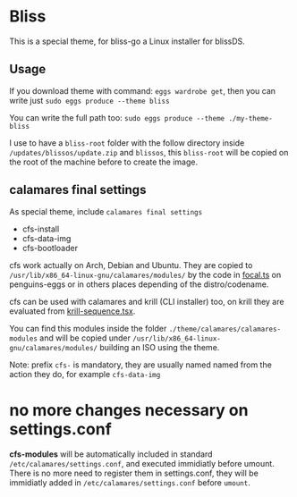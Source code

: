 # Bliss

This is a special theme, for bliss-go a Linux installer for blissDS.

## Usage

If you download theme with command: `eggs wardrobe get`, then you can write just `sudo eggs produce --theme bliss`

You can write the full path too: `sudo eggs produce --theme ./my-theme-bliss`

I use to have a `bliss-root` folder with the follow directory inside `/updates/blissos/update.zip` and `blissos`, this `bliss-root` will be copied on the root of the machine before to create the image.

## calamares final settings

As special theme, include `calamares final settings`

* cfs-install 
* cfs-data-img
* cfs-bootloader

cfs work actually on Arch, Debian and Ubuntu. They are copied to `/usr/lib/x86_64-linux-gnu/calamares/modules/` by the code in [focal.ts](https://github.com/pieroproietti/penguins-eggs/blob/4f1b9c537a2e182b5a5b89c09f22821e0f6195d0/src/classes/incubation/distros/focal.ts#L98) on penguins-eggs or in others places depending of the distro/codename.

cfs can be used with calamares and krill (CLI installer) too, on krill they are evaluated from [krill-sequence.tsx](https://github.com/pieroproietti/penguins-eggs/blob/4f1b9c537a2e182b5a5b89c09f22821e0f6195d0/src/krill/krill-sequence.tsx#L630).

You can find this modules inside the folder `./theme/calamares/calamares-modules` and will be copied under `/usr/lib/x86_64-linux-gnu/calamares/modules/` building an ISO using the theme.

Note: prefix `cfs-` is mandatory, they are usually named named from the action they do, for example `cfs-data-img`

# no more changes necessary on settings.conf

**cfs-modules** will be automatically included in standard `/etc/calamares/settings.conf`, and executed immidiatly before umount. There is no more need to register them in settings.conf, they will be immidiatly added in `/etc/calamares/settings.conf` before `umount`.

